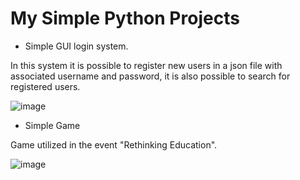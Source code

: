 # My Simple Python Projects

- Simple GUI login system.

In this system it is possible to register new users in a json file with associated username and password, it is also possible to search for registered users.

![image](https://user-images.githubusercontent.com/76064619/151447107-a0d0dfde-e28b-4e85-ad5c-38360a114d5e.png)

- Simple Game

Game utilized in the event "Rethinking Education".

![image](https://user-images.githubusercontent.com/76064619/155894588-f5352b56-6a70-4052-9868-c292bd3c0800.png)

